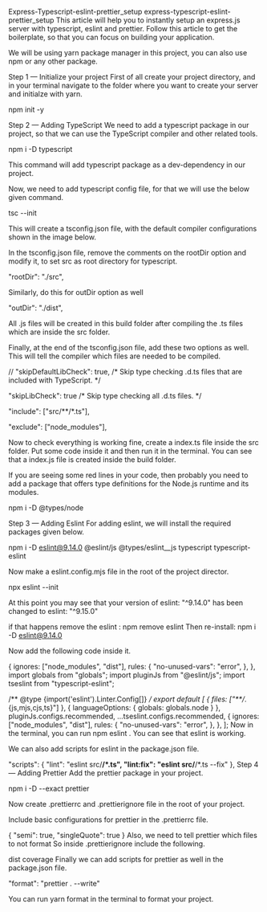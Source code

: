 Express-Typescript-eslint-prettier_setup
express-typescript-eslint-prettier_setup
This article will help you to instantly setup an express.js server with typescript, eslint and prettier. Follow this article to get the boilerplate, so that you can focus on building your application.

We will be using yarn package manager in this project, you can also use npm or any other package.

Step 1 — Initialize your project
First of all create your project directory, and in your terminal navigate to the folder where you want to create your server and initialze with yarn.

npm init -y

Step 2 — Adding TypeScript
We need to add a typescript package in our project, so that we can use the TypeScript compiler and other related tools.

npm i -D typescript

This command will add typescript package as a dev-dependency in our project.

Now, we need to add typescript config file, for that we will use the below given command.

tsc --init

This will create a tsconfig.json file, with the default compiler configurations shown in the image below.

In the tsconfig.json file, remove the comments on the rootDir option and modify it, to set src as root directory for typescript.

"rootDir": "./src",

Similarly, do this for outDir option as well

"outDir": "./dist",

All .js files will be created in this build folder after compiling the .ts files which are inside the src folder.

Finally, at the end of the tsconfig.json file, add these two options as well. This will tell the compiler which files are needed to be compiled.

// "skipDefaultLibCheck": true,                      /* Skip type checking .d.ts files that are included with TypeScript. */

"skipLibCheck": true                                 /* Skip type checking all .d.ts files. */

"include": ["src/**/*.ts"],

"exclude": ["node_modules"],

Now to check everything is working fine, create a index.ts file inside the src folder. Put some code inside it and then run it in the terminal. You can see that a index.js file is created inside the build folder.

If you are seeing some red lines in your code, then probably you need to add a package that offers type definitions for the Node.js runtime and its modules.

npm i -D @types/node

Step 3 — Adding Eslint
For adding eslint, we will install the required packages given below.

npm i -D eslint@9.14.0 @eslint/js @types/eslint__js typescript typescript-eslint

Now make a eslint.config.mjs file in the root of the project director.

npx eslint --init

At this point you may see that your version of eslint: "^9.14.0" has been changed to eslint: "^9.15.0"

if that happens remove the eslint : npm remove eslint
Then re-install: npm i -D eslint@9.14.0

Now add the following code inside it.

{
    ignores: ["node_modules", "dist"],
    rules: {
      "no-unused-vars": "error",
    },
  },
import globals from "globals";
import pluginJs from "@eslint/js";
import tseslint from "typescript-eslint";

/** @type {import('eslint').Linter.Config[]} */
export default [
  { files: ["**/*.{js,mjs,cjs,ts}"] },
  { languageOptions: { globals: globals.node } },
  pluginJs.configs.recommended,
  ...tseslint.configs.recommended,
  {
    ignores: ["node_modules", "dist"],
    rules: {
      "no-unused-vars": "error",
    },
  },
];
Now in the terminal, you can run npm eslint . You can see that eslint is working.

We can also add scripts for eslint in the package.json file.

"scripts": {
    "lint": "eslint src/**/*.ts",
    "lint:fix": "eslint src/**/*.ts --fix"
  },
Step 4 — Adding Prettier
Add the prettier package in your project.

npm i -D --exact prettier

Now create .prettierrc and .prettierignore file in the root of your project.

Include basic configurations for prettier in the .prettierrc file.

{
  "semi": true,
  "singleQuote": true
}
Also, we need to tell prettier which files to not format So inside .prettierignore include the following.

dist
coverage
Finally we can add scripts for prettier as well in the package.json file.

"format": "prettier . --write"

You can run yarn format in the terminal to format your project.
